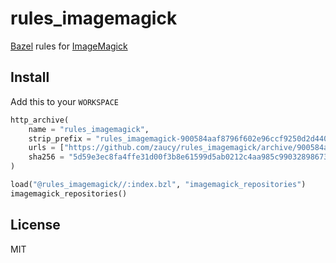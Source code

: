 # rules_imagemagick

[Bazel](https://bazel.build) rules for [ImageMagick](https://imagemagick.org/)

## Install

Add this to your `WORKSPACE`

```python
http_archive(
    name = "rules_imagemagick",
    strip_prefix = "rules_imagemagick-900584aaf8796f602e96ccf9250d2d44097b8cdf",
    urls = ["https://github.com/zaucy/rules_imagemagick/archive/900584aaf8796f602e96ccf9250d2d44097b8cdf.zip"],
    sha256 = "5d59e3ec8fa4ffe31d00f3b8e61599d5ab0212c4aa985c990328986737cb4942",
)

load("@rules_imagemagick//:index.bzl", "imagemagick_repositories")
imagemagick_repositories()
```

## License

MIT
